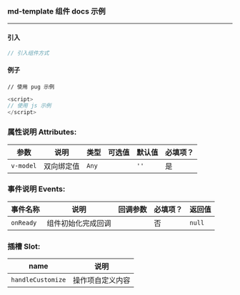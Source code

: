 ### md-template 组件 docs 示例

------

#### 引入
```js
// 引入组件方式
```

#### 例子

```pug
// 使用 pug 示例
```
```js
<script>
// 使用 js 示例
</script>
```

### 属性说明 Attributes:
| 参数 | 说明 | 类型 | 可选值 | 默认值 | 必填项？ |
|------|-------|---------|-------|--------|--------|
| `v-model` | 双向绑定值 | `Any` | | `''` | 是 |

### 事件说明 Events:
| 事件名称 | 说明 | 回调参数 | 必填项？ | 返回值 |
|------|-------|---------|-------|-------|
| `onReady` | 组件初始化完成回调 | | 否 | `null` |

### 插槽 Slot:
| name | 说明 |
|------|-------|
| `handleCustomize` | 操作项自定义内容 |
